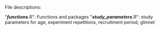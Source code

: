 File descriptions:

"___functions___.R": Functions and packages
"___study_parameters___.R": study parameters for age, experiment repetitions, recruitment period, glmnet
